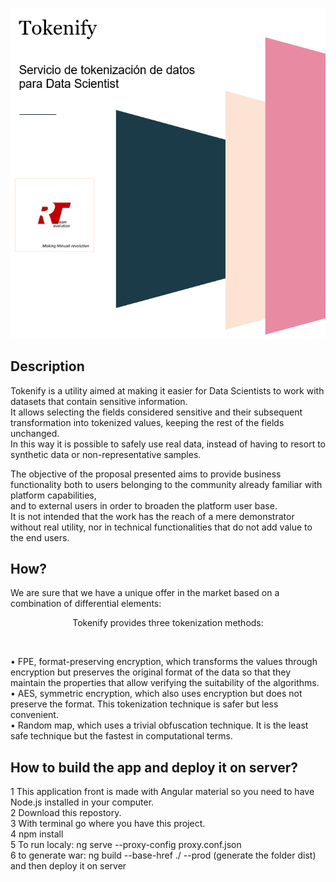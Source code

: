 <p align="center">
  <a src='https://lab.onesaitplatform.com/web/tokenify/'>
    <img src='https://github.com/onesaitplatform/onesaitplatform-revolution-revolution-team/blob/master/resources/header.PNG'/>
  </a>
</p>
 
## Description 
<p>
Tokenify is a utility aimed at making it easier for Data Scientists to work with datasets that contain sensitive information. <br />
It allows selecting the fields considered sensitive and their subsequent transformation into tokenized values, keeping the rest of the fields unchanged. <br />
In this way it is possible to safely use real data, instead of having to resort to synthetic data or non-representative samples.<br />
</p>
<p>
The objective of the proposal presented aims to provide business functionality both to users belonging to the community already familiar with platform capabilities,<br />
and to external users in order to broaden the platform user base.<br />
It is not intended that the work has the reach of a mere demonstrator without real utility, nor in technical functionalities that do not add value to the end users.<br />
</p>

## How?
We are sure that we have a unique offer in the market based on a combination of differential elements:<br />
<p align="center">   
	Tokenify provides three tokenization methods:<br />
</p><br />
<p>   	
• FPE, format-preserving encryption, which transforms the values ​​through encryption but preserves the original format of the data so that they maintain the properties that allow verifying the suitability of the algorithms.<br />
• AES, symmetric encryption, which also uses encryption but does not preserve the format. This tokenization technique is safer but less convenient.<br />
• Random map, which uses a trivial obfuscation technique. It is the least safe technique but the fastest in computational terms.<br />
</p>


## How to build the app and deploy it on server?
<p>
  1 This application front is made with Angular material so you need to have Node.js installed in your computer. <br />
  2 Download this repostory.  <br />
  3 With terminal go where you have this project.<br />
  4 npm install <br />
  5 To run localy: ng serve --proxy-config proxy.conf.json <br />
  6 to generate war: ng build  --base-href ./ --prod (generate the folder dist) and then deploy it on server <br />
</p>




